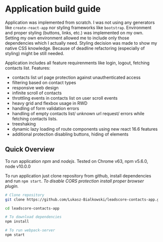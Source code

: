 # Application build guide 

Application was implemented from scratch. I was not using any generators like `create-react-app` nor styling frameworks like `bootstrap`. Environment and proper styling (buttons, links, etc.) was implemented on my own. Setting my own environment allowed me to
include only those dependencies which I actually need. Styling decision was made to show my native CSS knowledge. Because of deadline refactoring (especially of styling) might be still needed.

Application includes all feature requirenments like login, logout, fetching contacts list.
Features:
- contacts list url page protection against unauthenticated access
- filtering based on contact types
- responsive web design
- infinite scroll of contacts
- throttling events in contacts list on user scroll events
- heavy grid and flexbox usage in RWD
- handling of form validation errors
- handling of empty contacts list/ unknown url request/ errors while fetching contacts lists.
- treeshaking
- dynamic lazy loading of route components using new react 16.6 features
- additional protection disabling buttons, hiding of elements


## Quick Overview

To run application *npm* and *nodejs*. 
Tested on Chrome v63, npm v5.6.0, node v10.0.0

To run application just clone repository from github, install dependencies and run `npm start`.
*To disable CORS protection install proper browser plugin.*

```sh
# Clone repository
git clone https://github.com/Lukasz-Bialkowski/leadscore-contacts-app.git

cd leadscore-contacts-app

# To download dependencies
npm install

# To run webpack-server
npm start
```

